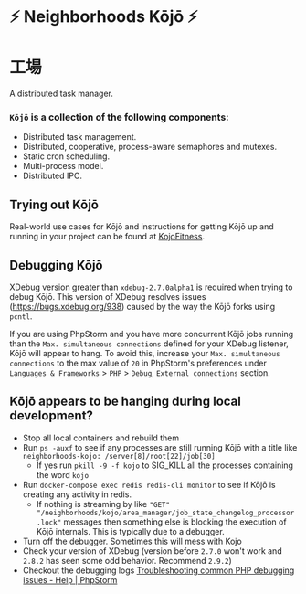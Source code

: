 # ⚡ Neighborhoods Kōjō ⚡
# 工場
A distributed task manager.

### `Kōjō` is a collection of the following components:
* Distributed task management.
* Distributed, cooperative, process-aware semaphores and mutexes.
* Static cron scheduling.
* Multi-process model.
* Distributed IPC.

## Trying out Kōjō

Real-world use cases for Kōjō and instructions for getting Kōjō up and running in your project can be found at [KojoFitness](https://github.com/neighborhoods/KojoFitness).

## Debugging Kōjō
XDebug version greater than `xdebug-2.7.0alpha1` is required when trying to debug Kōjō. This version of XDebug resolves issues (https://bugs.xdebug.org/938) caused by the way the Kōjō forks using `pcntl`.

If you are using PhpStorm and you have more concurrent Kōjō jobs running than the `Max. simultaneous connections` defined for your XDebug listener, Kōjō will appear to hang. To avoid this, increase your `Max. simultaneous connections` to the max value of `20` in PhpStorm's preferences under `Languages & Frameworks` > `PHP` > `Debug`, `External connections` section.

## Kōjō appears to be hanging during local development?

* Stop all local containers and rebuild them
* Run `ps -auxf` to see if any processes are still running Kōjō with a title like `neighborhoods-kojo: /server[8]/root[22]/job[30]`
    - If yes run `pkill -9 -f kojo` to SIG_KILL all the processes containing the word `kojo`
* Run `docker-compose exec redis redis-cli monitor` to see if Kōjō is creating any activity in redis.
  * If nothing is streaming by like `"GET" "/neighborhoods/kojo/area_manager/job_state_changelog_processor.lock"` messages then something else is blocking the execution of Kōjō internals. This is typically due to a debugger.
* Turn off the debugger. Sometimes this will mess with Kojo
* Check your version of XDebug (version before `2.7.0` won't work and `2.8.2` has seen some odd behavior. Recommend `2.9.2`)
* Checkout the debugging logs [Troubleshooting common PHP debugging issues - Help | PhpStorm](https://www.jetbrains.com/help/phpstorm/troubleshooting-php-debugging.html#)
